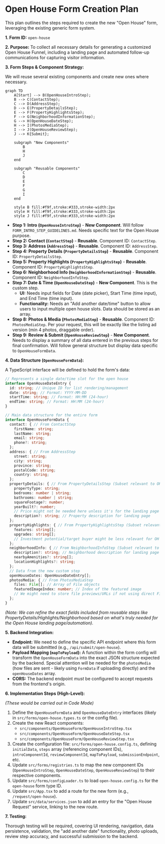 # Open House Form Creation Plan

This plan outlines the steps required to create the new "Open House" form, leveraging the existing generic form system.

**1. Form ID:** `open-house`

**2. Purpose:**
To collect all necessary details for generating a customized Open House Funnel, including a landing page and automated follow-up communications for capturing visitor information.

**3. Form Steps & Component Strategy:**

We will reuse several existing components and create new ones where necessary.

```mermaid
graph TD
    A[Start] --> B(OpenHouseIntroStep);
    B --> C(ContactStep);
    C --> D(AddressStep);
    D --> E(PropertyDetailsStep);
    E --> F(PropertyHighlightsStep);
    F --> G(NeighborhoodInformationStep);
    G --> H(OpenHouseDateStep);
    H --> I(PhotosMediaStep);
    I --> J(OpenHouseReviewStep);
    J --> K{Submit};

    subgraph "New Components"
        B
        H
        J
    end

    subgraph "Reusable Components"
        C
        D
        E
        F
        G
        I
    end

    style B fill:#f9f,stroke:#333,stroke-width:2px
    style H fill:#f9f,stroke:#333,stroke-width:2px
    style J fill:#f9f,stroke:#333,stroke-width:2px
```

*   **Step 1: Intro (`OpenHouseIntroStep`)** - **New Component**. Will follow `FORM_INTRO_STEP_GUIDELINES.md`. Needs specific text for the Open House purpose.
*   **Step 2: Contact (`ContactStep`)** - **Reusable**. Component ID: `ContactStep`.
*   **Step 3: Address (`AddressStep`)** - **Reusable**. Component ID: `AddressStep`.
*   **Step 4: Property Details (`PropertyDetailsStep`)** - **Reusable**. Component ID: `PropertyDetailsStep`.
*   **Step 5: Property Highlights (`PropertyHighlightsStep`)** - **Reusable**. Component ID: `PropertyHighlightsStep`.
*   **Step 6: Neighborhood Info (`NeighborhoodInformationStep`)** - **Reusable**. Component ID: `NeighborhoodInfoStep`.
*   **Step 7: Date & Time (`OpenHouseDateStep`)** - **New Component**. This is the custom step.
    *   **UI:** Needs input fields for Date (date picker), Start Time (time input), and End Time (time input).
    *   **Functionality:** Needs an "Add another date/time" button to allow users to input multiple open house slots. Data should be stored as an array.
*   **Step 8: Photos & Media (`PhotosMediaStep`)** - **Reusable**. Component ID: `PhotosMediaStep`. Per your request, this will be exactly like the listing ad version (min 4 photos, draggable order).
*   **Step 9: Review & Submit (`OpenHouseReviewStep`)** - **New Component**. Needs to display a summary of all data entered in the previous steps for final confirmation. Will follow general structure but display data specific to `OpenHouseFormData`.

**4. Data Structure (`OpenHouseFormData`):**

A TypeScript interface will be defined to hold the form's data:

```typescript
// Represents a single date/time slot for the open house
interface OpenHouseDateEntry {
  id: string; // Unique ID for list rendering/management
  date: string; // Format: YYYY-MM-DD
  startTime: string; // Format: HH:MM (24-hour)
  endTime: string; // Format: HH:MM (24-hour)
}

// Main data structure for the entire form
interface OpenHouseFormData {
  contact: { // From ContactStep
    firstName: string;
    lastName: string;
    email: string;
    phone?: string;
  };
  address: { // From AddressStep
    street: string;
    city: string;
    province: string;
    postalCode: string;
    country: string;
  };
  propertyDetails: { // From PropertyDetailsStep (Subset relevant to OH)
    propertyType: string;
    bedrooms: number | string;
    bathrooms: number | string;
    squareFootage?: number;
    yearBuilt?: number;
    // Price might not be needed here unless it's for the landing page display
    description?: string; // Property description for landing page
  };
  propertyHighlights: { // From PropertyHighlightsStep (Subset relevant to OH)
    features: string[];
    upgrades: string[];
    // Investment potential/target buyer might be less relevant for OH funnel
  };
  neighborhoodInfo: { // From NeighborhoodInfoStep (Subset relevant to OH)
    description?: string; // Neighborhood description for landing page
    nearbyAmenities?: string[];
    locationHighlights?: string;
  };
  // Data from the new custom step
  openHouseDates: OpenHouseDateEntry[];
  photosMedia: { // From PhotosMediaStep
    files: File[]; // Array of File objects
    featuredImageIndex: number; // Index of the featured image
    // We might need to store file previews/URLs if not using direct File objects
  };
}
```
*(Note: We can refine the exact fields included from reusable steps like PropertyDetails/Highlights/Neighborhood based on what's truly needed for the Open House landing page/automation).*

**5. Backend Integration:**

*   **Endpoint:** We need to define the specific API endpoint where this form data will be submitted (e.g., `/api/submit/open-house`).
*   **Payload Mapping (`mapToPayload`):** A function within the form config will transform the `OpenHouseFormData` into the exact JSON structure expected by the backend. Special attention will be needed for the `photosMedia` (how files are sent - likely using `FormData` if uploading directly) and the `openHouseDates` array.
*   **CORS:** The backend endpoint *must* be configured to accept requests from the frontend's origin.

**6. Implementation Steps (High-Level):**

*(These would be carried out in Code Mode)*

1.  Define the `OpenHouseFormData` and `OpenHouseDateEntry` interfaces (likely in `src/forms/open-house.types.ts` or the config file).
2.  Create the new React components:
    *   `src/components/OpenHouseForm/OpenHouseIntroStep.tsx`
    *   `src/components/OpenHouseForm/OpenHouseDateStep.tsx`
    *   `src/components/OpenHouseForm/OpenHouseReviewStep.tsx`
3.  Create the configuration file: `src/forms/open-house.config.ts`, defining `initialData`, `steps` array (referencing component IDs), `introComponentId`, `reviewComponentId`, `mapToPayload`, `submissionEndpoint`, etc.
4.  Update `src/forms/registries.ts` to map the new component IDs (`OpenHouseIntroStep`, `OpenHouseDateStep`, `OpenHouseReviewStep`) to their respective components.
5.  Update `src/forms/configLoader.ts` to load `open-house.config.ts` for the `open-house` form type ID.
6.  Update `src/App.tsx` to add a route for the new form (e.g., `/request/open-house`).
7.  Update `src/data/services.json` to add an entry for the "Open House Request" service, linking to the new route.

**7. Testing:**

Thorough testing will be required, covering UI rendering, navigation, data persistence, validation, the "add another date" functionality, photo uploads, review step accuracy, and successful submission to the backend.